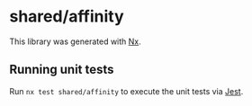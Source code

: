 # shared/affinity

This library was generated with [Nx](https://nx.dev).

## Running unit tests

Run `nx test shared/affinity` to execute the unit tests via [Jest](https://jestjs.io).
